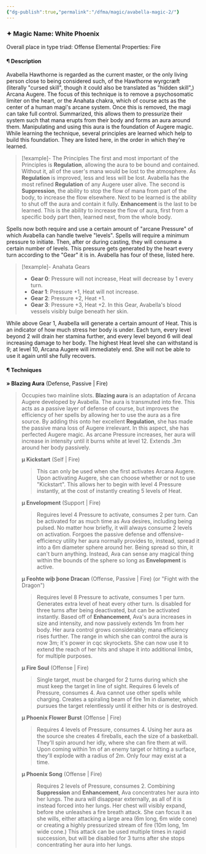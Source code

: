```yaml
---
{"dg-publish":true,"permalink":"/dfma/magic/avabella-magic-2/"}
---
```


### ✦ Magic Name: White Phoenix 
Overall place in type triad: Offense
Elemental Properties: Fire
#### ¶ Description
Avabella Hawthorne is regarded as the current master, or the only living person close to being considered such, of the Hawthorne wyrgcræft (literally "cursed skill", though it could also be translated as "hidden skill",) Arcana Augere. 
The focus of this technique is to remove a psychosomatic limiter on the heart, or the Anahata chakra, which of course acts as the center of a human magi's arcane system. Once this is removed, the magi can take full control. Summarized, this allows them to pressurize their system such that mana erupts from their body and forms an aura around them. 
Manipulating and using this aura is the foundation of Augere magic. While learning the technique, several principles are learned which help to build this foundation. They are listed here, in the order in which they're learned.

> [!example]- The Principles
> The first and most important of the Principles is **Regulation**, allowing the aura to be bound and contained. Without it, all of the user's mana would be lost to the atmosphere. As **Regulation** is improved, less and less will be lost. Avabella has the most refined **Regulation** of any Augere user alive.
> The second is **Suppression**, the ability to stop the flow of mana from part of the body, to increase the flow elsewhere. Next to be learned is the ability to shut off the aura and contain it fully.
> **Enhancement** is the last to be learned. This is the ability to increase the flow of aura, first from a specific body part then, learned next, from the whole body. 

Spells now both require and use a certain amount of "arcane Pressure" of which Avabella can handle twelve "levels". Spells will require a minimum pressure to initiate. Then, after or during casting, they will consume a certain number of levels.
This pressure gets generated by the heart every turn according to the "Gear" it is in. Avabella has four of these, listed here.

> [!example]- Anahata Gears
> - **Gear 0**: Pressure will not increase, Heat will decrease by 1 every turn.
> - **Gear 1**: Pressure +1, Heat will not increase. 
> - **Gear 2**: Pressure +2, Heat +1. 
> - **Gear 3**: Pressure +3, Heat +2. In this Gear, Avabella's blood vessels visibly bulge beneath her skin.

While above Gear 1, Avabella will generate a certain amount of Heat. This is an indicator of how much stress her body is under. Each turn, every level beyond 2 will drain her stamina further, and every level beyond 6 will deal increasing damage to her body. The highest Heat level she can withstand is 9; at level 10, Arcana Augere will immediately end. She will not be able to use it again until she fully recovers.


#### ¶ Techniques

**» Blazing Aura** (Defense, Passive | Fire)
> Occupies two mainline slots.
> **Blazing aura** is an adaptation of Arcana Augere developed by Avabella. The aura is transmuted into fire. This acts as a passive layer of defense of course, but improves the efficiency of her spells by allowing her to use the aura as a fire source. By adding this onto her excellent **Regulation**, she has made the passive mana loss of Augere irrelevant. In this aspect, she has perfected Augere magic.
> As arcane Pressure increases, her aura will increase in intensity until it burns white at level 12. Extends .3m around her body passively.
> 
> **µ Kickstart** (Self | Fire)
>> This can only be used when she first activates Arcana Augere. Upon activating Augere, she can choose whether or not to use "Kickstart". This allows her to begin with level 4 Pressure instantly, at the cost of instantly creating 5 levels of Heat. 
>
> **µ Envelopment** (Support | Fire)
>> Reguires level 4 Pressure to activate, consumes 2 per turn. Can be activated for as much time as Ava desires, including being pulsed. No matter how briefly, it will always consume 2 levels on activation.
>> Forgoes the passive defense and offensive-efficiency utility her aura normally provides to, instead, spread it into a 6m diameter sphere around her. Being spread so thin, it can't burn anything. Instead, Ava can sense any magical thing within the bounds of the sphere so long as **Envelopment** is active.
>
> **µ Feohte wiþ þone Dracan** (Offense, Passive | Fire) (or "Fight with the Dragon")
>> Requires level 8 Pressure to activate, consumes 1 per turn. Generates extra level of heat every other turn. Is disabled for three turns after being deactivated, but can be activated instantly.
>> Based off of **Enhancement**, Ava's aura increases in size and intensity, and now passively extends 1m from her body. Her aura control grows considerably; mana efficiency rises further. The range in which she can control the aura is now 3m; it's power in cqc skyrockets. She can now use it to extend the reach of her hits and shape it into additional limbs, for multiple purposes.
>
> **µ Fire Soul** (Offense | Fire)
>> Single target, must be charged for 2 turns during which she must keep the target in line of sight. Requires 6 levels of Pressure, consumes 4. Ava cannot use other spells while charging.
>> Creates a spiraling beam of fire 1m in diameter, which pursues the target relentlessly until it either hits or is destroyed.
>
> **µ Phoenix Flower Burst** (Offense | Fire)
>> Requires 4 levels of Pressure, consumes 4.
>> Using her aura as the source she creates 4 fireballs, each the size of a basketball. They'll spin around her idly, where she can fire them at will. Upon coming within 1m of an enemy target or hitting a surface, they'll explode with a radius of 2m. Only four may exist at a time.
>
> **µ Phoenix Song** (Offense | Fire)
>> Requires 2 levels of Pressure, consumes 2.
>> Combining **Suppression** and **Enhancement**, Ava concentrates her aura into her lungs. The aura will disappear externally, as all of it is instead forced into her lungs. Her chest will visibly expand, before she unleashes a fire breath attack. She can focus it as she wills, either attacking a large area (6m long, 6m wide cone) or creating a highly pressurized stream of fire (10m long, 1m wide cone.) 
>> This attack can be used multiple times in rapid succession, but will be disabled for 3 turns after she stops concentrating her aura into her lungs.

